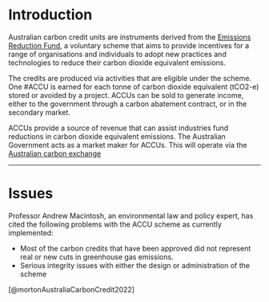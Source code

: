 # Introduction 
Australian carbon credit units are instruments derived from the [Emissions Reduction Fund](http://www.cleanenergyregulator.gov.au/ERF/About-the-Emissions-Reduction-Fund), a voluntary scheme that aims to provide incentives for a range of organisations and individuals to adopt new practices and technologies to reduce their carbon dioxide equivalent emissions.

The credits are produced via activities that are eligible under the scheme. One #ACCU is earned for each tonne of carbon dioxide equivalent (tCO2-e) stored or avoided by a project. ACCUs can be sold to generate income, either to the government through a carbon abatement contract, or in the secondary market.

ACCUs provide a source of revenue that can assist industries fund reductions in carbon dioxide equivalent emissions. The Australian Government acts as a market maker for ACCUs. This will operate via the [Australian carbon exchange](http://www.cleanenergyregulator.gov.au/Infohub/Markets/australian-carbon-exchange) 

---
# Issues
Professor Andrew Macintosh, an environmental law and policy expert, has cited the following problems with the ACCU scheme as currently implemented:
- Most of the carbon credits that have been approved did not represent real or new cuts in greenhouse gas emissions.
- Serious integrity issues with either the design or administration of the scheme

[@mortonAustraliaCarbonCredit2022] 

